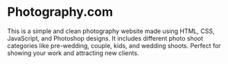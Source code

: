 # Photography.com
This is a simple and clean photography website made using HTML, CSS, JavaScript, and Photoshop designs. It includes different photo shoot categories like pre-wedding, couple, kids, and wedding shoots. Perfect for showing your work and attracting new clients.
